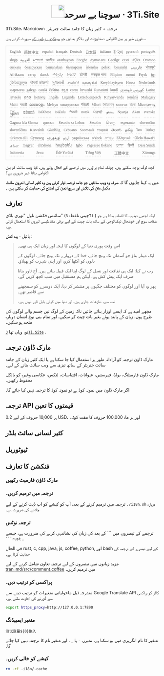<h1 style="justify-content:space-between;text-align:right;direction:rtl">3Ti.Site ⋅ سوچنا بے سرحد<img src="//i-01.eu.org/3Ti/logo.svg" style="user-select:none;margin-top:-1px;width:42px"></h1>

3Ti.Site، Markdown ترجمہ + کثیر زبان کا جامد سائٹ جنریٹر۔

فوری طور پر بین الاقوامی دستاویزات اور بلاگز بنائیں جو [سینکڑوں زبانوں کو](https://github.com/i18n-site/node/blob/main/lang/src/index.js) سپورٹ کرتے ہیں...

<pre class="langli" style="display:flex;flex-wrap:wrap;background:transparent;border:1px solid #eee;font-size:12px;box-shadow:0 0 3px inset #eee;padding:12px 5px 4px 12px;justify-content:space-between;"><style>pre.langli i{font-weight:300;font-family:s;margin-right:7px;margin-bottom:8px;font-style:normal;color:#666;border-bottom:1px dashed #ccc;}</style><i>English</i><i> 简体中文 </i><i>español</i><i>français</i><i>Deutsch</i><i> 日本語 </i><i>italiano</i><i>한국어</i><i>русский</i><i>português</i><i>shqip</i><i>‫العربية‬</i><i>አማርኛ</i><i>অসমীয়া</i><i>azərbaycan</i><i>Eʋegbe</i><i>Aymar aru</i><i>Gaeilge</i><i>eesti</i><i>ଓଡ଼ିଆ</i><i>Oromoo</i><i>euskara</i><i>беларуская</i><i>bamanakan</i><i>български</i><i>íslenska</i><i>polski</i><i>bosanski</i><i>‫فارسی‬</i><i>भोजपुरी</i><i>Afrikaans</i><i>татар</i><i>dansk</i><i>‫ދިވެހިބަސް‬</i><i>ትግርኛ</i><i>डोगरी</i><i>संस्कृत भाषा</i><i>Filipino</i><i>suomi</i><i>Frysk</i><i>ខ្មែរ</i><i>ქართული</i><i>गोंयची कोंकणी</i><i>ગુજરાતી</i><i>avañe’ẽ</i><i>қазақ тілі</i><i>Kreyòl ayisyen</i><i>Hausa</i><i>Nederlands</i><i>кыргызча</i><i>galego</i><i>català</i><i>čeština</i><i>ಕನ್ನಡ</i><i>corsu</i><i>hrvatski</i><i>Runasimi</i><i>kurdî</i><i>‫کوردیی ناوەندی‬</i><i>Latina</i><i>latviešu</i><i>ລາວ</i><i>lietuvių</i><i>lingála</i><i>Luganda</i><i>Lëtzebuergesch</i><i>Kinyarwanda</i><i>română</i><i>Malagasy</i><i>Malti</i><i>मराठी</i><i>മലയാളം</i><i>Melayu</i><i>македонски</i><i>मैथिली</i><i>Māori</i><i>মৈতৈলোন্</i><i>монгол</i><i>বাংলা</i><i>Mizo ṭawng</i><i>မြန်မာ</i><i>𞄀𞄄𞄰𞄩𞄍𞄜𞄰</i><i>IsiXhosa</i><i>isiZulu</i><i>नेपाली</i><i>norsk</i><i>ਪੰਜਾਬੀ</i><i>‫پښتو‬</i><i>Nyanja</i><i>Akan</i><i>svenska</i><i>Gagana fa'a Sāmoa</i><i>српски</i><i>Sesotho sa Leboa</i><i>Sesotho</i><i>සිංහල</i><i>esperanto</i><i>slovenčina</i><i>slovenščina</i><i>Kiswahili</i><i>Gàidhlig</i><i>Cebuano</i><i>Soomaali</i><i>тоҷикӣ</i><i>తెలుగు</i><i>தமிழ்</i><i>ไทย</i><i>Türkçe</i><i>türkmen dili</i><i>Cymraeg</i><i>‫ئۇيغۇرچە‬</i><i>‫اردو‬</i><i>українська</i><i>o‘zbek</i><i>‫עברית‬</i><i>Ελληνικά</i><i>ʻŌlelo Hawaiʻi</i><i>‫سنڌي‬</i><i>magyar</i><i>chiShona</i><i>հայերեն</i><i>Igbo</i><i>Pagsasao Ilokano</i><i>‫ייִדיש‬</i><i>हिन्दी</i><i>Basa Sunda</i><i>Indonesia</i><i>Jawa</i><i>Èdè Yorùbá</i><i>Tiếng Việt</i><i> 正體中文 </i><i>Xitsonga</i></pre>

کچھ لوگ پوچھ سکتے ہیں، چونکہ تمام براؤزرز میں ترجمے کے افعال ہوتے ہیں، کیا ویب سائٹ کو بین الاقوامی بنانا غیر ضروری ہے؟

میں یہ کہنا چاہوں گا کہ **صرف وہ ویب سائٹیں جو جامد ترجمہ تیار کرتی ہیں وہ کثیر لسانی اندرون سائٹ مکمل متن کی تلاش اور سرچ انجن کی اصلاح کی حمایت کر سکتی ہیں** ۔

## تعارف

سائنس فکشن ناول &quot;تھری باڈی&quot; (چینی تلفظ: `3Tǐ` ) ایک اجنبی تہذیب کا افسانہ بناتا ہے جو شفاف سوچ اور خوشحال ٹیکنالوجی کے ساتھ بات چیت کے لیے برقی مقناطیسی لہروں کا استعمال کرتی ہے۔

بائبل · پیدائش :

> اس وقت پوری دنیا کے لوگوں کا لہجہ اور زبان ایک ہی تھی۔
>
> ایک مینار بناؤ جو آسمان تک پہنچ جائے، خدا کے دروازے تک پہنچ جائے، لوگوں کے دلوں کو اکٹھا کرو، اور اپنی شہرت کو پھیلاؤ۔
>
> رب نے کہا: ایک ہی ثقافت اور نسل کے لوگ اپنا ایک قبیلہ بناتے ہیں۔ آج ٹاور بنانا صرف ایک پیش کش ہے، لیکن ہم مستقبل میں سب کچھ کریں گے۔
>
> پھر وہ آیا اور لوگوں کو مختلف جگہوں پر منتشر کر دیا، ایک دوسرے کو سمجھنے سے قاصر تھے۔
>
> تب سے، تنازعات جاری ہیں، اور دنیا میں کوئی بابل ٹاور نہیں ہے۔

مجھے امید ہے کہ ایسے اوزار بنائے جائیں تاکہ زمین کے لوگ تین جسم والے لوگوں کی طرح ہوں، زبان کے پابند ہوئے بغیر بات چیت کر سکیں، اور تمام بنی نوع انسان دوبارہ متحد ہو سکیں۔

تو، وہاں تھا [`3Ti.Site`](//3Ti.Site) .

## مارک ڈاؤن ترجمہ

مارک ڈاؤن ترجمہ کو آزادانہ طور پر استعمال کیا جا سکتا ہے یا ایک کثیر زبان کے جامد سائٹ جنریٹر کے ساتھ تیزی سے ویب سائٹ بنانے کے لیے۔

مارک ڈاون فارمیٹنگ، بولڈ، فہرستیں، عنوانات، اقتباسات، لنکس، عکاسی وغیرہ کو بالکل محفوظ رکھیں۔

اگر مارک ڈاون میں نمونہ کوڈ ہے تو نمونہ کوڈ کا ترجمہ نہیں کیا جائے گا۔

## ترجمہ API قیمتوں کا تعین

ہر 10,000 حروف کے لیے 0.2 USD، اور ہر ماہ 100,000 حروف کا مفت کوٹہ۔

## کثیر لسانی سائٹ بلڈر

## ٹیوٹوریل

## فنکشن کا تعارف

### مارک ڈاؤن فارمیٹ رکھیں

### ترجمہ میں ترمیم کریں۔

ترجمہ میں ترمیم کرنے کے بعد، آپ کو کیشے کو اپ ڈیٹ کرنے کے لیے `./i18n.sh` دوبارہ چلانے کی ضرورت ہے۔

### ترجمہ نوٹس

ترجمے کے تبصروں میں \``` کے بعد کی زبان کی نشاندہی کرنے کی ضرورت ہے، جیسے ` ```rust` ۔

فی الحال rust, c, cpp, java, js, coffee, python, اور bash کے لیے تبصرے کے ترجمہ کی حمایت کرتا ہے۔

مزید زبانوں میں تبصروں کے لیے ترجمہ تعاون شامل کرنے کے لیے [tran_md/src/comment.coffee](https://github.com/i18n-site/node/blob/main/tran_md/src/comment.coffee) میں ترمیم کریں۔

### پراکسی کو ترتیب دیں۔

مندرجہ ذیل ماحولیاتی متغیرات کو ترتیب دینے سے Google Translate API کالز کو پراکسی سے گزرنے کی اجازت ملتی ہے۔

```bash
export https_proxy=http://127.0.0.1:7890
```

### متغیر ایمبیڈنگ

```
测试变量${0}嵌入
```

متغیر کا نام انگریزی میں ہو سکتا ہے، نمبرز، `-` یا `_` ، اور متغیر نام کا ترجمہ نہیں کیا جائے گا۔

### کیشے کو خالی کریں۔

```bash
rm -rf .i18n/.cache
```

